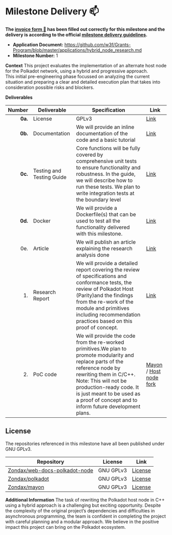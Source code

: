 # Milestone Delivery :mailbox:

**The [invoice form :pencil:](https://docs.google.com/forms/d/e/1FAIpQLSfmNYaoCgrxyhzgoKQ0ynQvnNRoTmgApz9NrMp-hd8mhIiO0A/viewform) has been filled out correctly for this milestone and the delivery is according to the official [milestone delivery guidelines](https://github.com/w3f/Grants-Program/blob/master/docs/milestone-deliverables-guidelines.md).**  

* **Application Document:** https://github.com/w3f/Grants-Program/blob/master/applications/hybrid_node_research.md 
* **Milestone Number:** 1

**Context** 
This project evaluates the implementation of an alternate host node for the Polkadot network, using a hybrid and progressive approach.  
This initial pre-engineering phase focussed on analyzing the current situation and preparing a clear and detailed execution plan that takes into consideration possible risks and blockers.


**Deliverables**

| Number | Deliverable | Specification                                                                                                                                                                                                                                                                                           | Link                                                                                                             |
| -----: | ----------- |---------------------------------------------------------------------------------------------------------------------------------------------------------------------------------------------------------------------------------------------------------------------------------------------------------|------------------------------------------------------------------------------------------------------------------|
| **0a.** | License | GPLv3                                                                                                                                                                                                                                                                                                   | [Link](#license)                                                                                                 |
| **0b.** | Documentation | We will provide an inline documentation of the code and a basic tutorial                                                                                                                                                                                                                                | [Link](https://github.com/Zondax/mayon/blob/add-docs/README.md)                                                  |
| **0c.** | Testing and Testing Guide | Core functions will be fully covered by comprehensive unit tests to ensure functionality and robustness. In the guide, we will describe how to run these tests. We plan to write integration tests at the boundary level                                                                                | [Link](../integration/testing.md)                                                                                |
| **0d.** | Docker | We will provide a Dockerfile(s) that can be used to test all the functionality delivered with this milestone.                                                                                                                                                                                           | [Link](https://github.com/Zondax/mayon/blob/main/Dockerfile)                                                                                                           |
| 0e. | Article | We will publish an article explaining the research analysis done                                                                                                                                                                                                                                        | [Link](https://zondax.ch/blog/polkadot-hybrid-host-node)                                                                                                              |
| 1. | Research Report | We will provide a detailed report covering the review of specifications and conformance tests, the review of Polkadot Host (Parity)and the findings from the re-work of the module and primitives including recommendation practices based on this proof of concept.                                    | [Link](https://github.com/Zondax/mayon/blob/main/docs/report/HybridHost_Zondax_Report.pdf) 
| 2. | PoC code| We will provide the code from the re-worked primitives.We plan to promote modularity and replace parts of the reference node by rewriting them in C/C++.  <br/> Note: This will not be production-ready code. It is just meant to be used as a proof of concept and to inform future development plans. | [Mayon](https://github.com/Zondax/mayon) / [Host node fork](https://github.com/Zondax/polkadot/tree/poc_hybrid) |


## License

The repositories referenced in this milestone have all been published under
GNU GPLv3.

| Repository                                                                      | License   | Link                                                                                            |
|---------------------------------------------------------------------------------|-----------|-------------------------------------------------------------------------------------------------|
| [Zondax/web-docs-polkadot-node](https://github.com/Zondax/mayon/tree/main/docs) | GNU GPLv3 | [License](https://github.com/Zondax/mayon/tree/main/docs/LICENSE)              |
| [Zondax/polkadot](https://github.com/Zondax/polkadot/tree/poc_hybrid)          | GNU GPLv3 | [License](https://github.com/Zondax/polkadot/blob/hybrid_node/LICENSE) |
| [Zondax/mayon](https://github.com/Zondax/mayon)                          | GNU GPLv3 | [License](https://github.com/Zondax/mayon/LICENSE)      |


**Additional Information**
The task of rewriting the Polkadot host node in C++ using a hybrid approach is a challenging but exciting opportunity. 
Despite the complexity of the original project’s dependencies and difficulties in asynchronous programming, the team is confident in completing the project with careful planning and a modular approach. We believe in the positive impact this project can bring on the Polkadot ecosystem.
